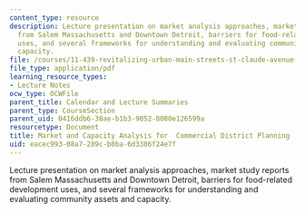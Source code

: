 ```yaml
---
content_type: resource
description: Lecture presentation on market analysis approaches, market study reports
  from Salem Massachusetts and Downtown Detroit, barriers for food-related development
  uses, and several frameworks for understanding and evaluating community assets and
  capacity.
file: /courses/11-439-revitalizing-urban-main-streets-st-claude-avenue-new-orleans-spring-2009/eacec99308a7289cb0ba6d3386f24e7f_MIT11_439s09_lec01_Week09_Lecture_Notes.pdf
file_type: application/pdf
learning_resource_types:
- Lecture Notes
ocw_type: OCWFile
parent_title: Calendar and Lecture Summaries
parent_type: CourseSection
parent_uid: 0416ddb6-38ae-b1b3-9052-8080e126599a
resourcetype: Document
title: Market and Capacity Analysis for  Commercial District Planning
uid: eacec993-08a7-289c-b0ba-6d3386f24e7f
---
```

Lecture presentation on market analysis approaches, market study reports from Salem Massachusetts and Downtown Detroit, barriers for food-related development uses, and several frameworks for understanding and evaluating community assets and capacity.

